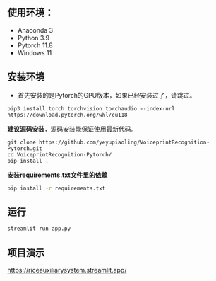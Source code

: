 ## 使用环境：

 - Anaconda 3
 - Python 3.9
 - Pytorch 11.8
 - Windows 11

## 安装环境

 - 首先安装的是Pytorch的GPU版本，如果已经安装过了，请跳过。

```shell
pip3 install torch torchvision torchaudio --index-url https://download.pytorch.org/whl/cu118
```

**建议源码安装**，源码安装能保证使用最新代码。

```shell
git clone https://github.com/yeyupiaoling/VoiceprintRecognition-Pytorch.git
cd VoiceprintRecognition-Pytorch/
pip install .
```

**安装requirements.txt文件里的依赖**

```bash
pip install -r requirements.txt
```

## 运行

```bash
streamlit run app.py
```
## 项目演示
https://riceauxiliarysystem.streamlit.app/
